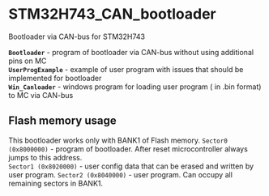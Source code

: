 # STM32H743_CAN_bootloader
Bootloader via CAN-bus for STM32H743

**`Bootloader`** - program of bootloader via CAN-bus without using additional pins on MC  
**`UserProgExample`** - example of user program with issues that should be implemented for bootloader   
**`Win_Canloader`** - windows program for loading user program ( in .bin format) to MC via CAN-bus   

## Flash memory usage   
This bootloader works only with BANK1 of Flash memory. 
`Sector0 (0x8000000)` - program of bootloader. After reset microcontroller always jumps to this address.  
`Sector1 (0x8020000)` - user config data that can be erased and written by user program. 
`Sector2 (0x8040000)` - user program. Can occupy all remaining sectors in BANK1.
  


